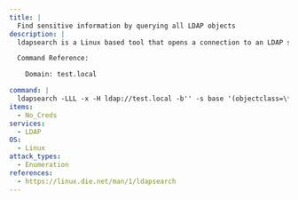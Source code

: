 ```yaml
---
title: |
  Find sensitive information by querying all LDAP objects
description: |
  ldapsearch is a Linux based tool that opens a connection to an LDAP server, binds, and performs a search using specified parameters. The following command will attempt to find sensitive information (such as leaked creds), by querying all LDAP objects, essentially dumping all the data that an anonymous user can access.

  Command Reference:

  	Domain: test.local

command: |
  ldapsearch -LLL -x -H ldap://test.local -b'' -s base '(objectclass=\*)'
items:
  - No_Creds
services:
  - LDAP
OS:
  - Linux
attack_types:
  - Enumeration
references:
  - https://linux.die.net/man/1/ldapsearch
---
```

